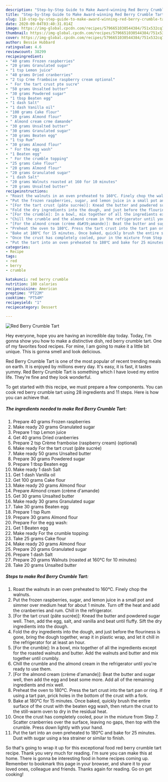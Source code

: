 ```yaml
---
description: "Step-by-Step Guide to Make Award-winning Red Berry Crumble Tart"
title: "Step-by-Step Guide to Make Award-winning Red Berry Crumble Tart"
slug: 118-step-by-step-guide-to-make-award-winning-red-berry-crumble-tart
date: 2020-09-04T03:40:31.014Z
image: https://img-global.cpcdn.com/recipes/5796651030544384/751x532cq70/red-berry-crumble-tart-recipe-main-photo.jpg
thumbnail: https://img-global.cpcdn.com/recipes/5796651030544384/751x532cq70/red-berry-crumble-tart-recipe-main-photo.jpg
cover: https://img-global.cpcdn.com/recipes/5796651030544384/751x532cq70/red-berry-crumble-tart-recipe-main-photo.jpg
author: Bessie Hubbard
ratingvalue: 4.6
reviewcount: 38299
recipeingredient:
- "40 grams Frozen raspberries"
- "20 grams Granulated sugar"
- "1 tsp Lemon juice"
- "40 grams Dried cranberries"
- "2 tsp Crme framboise raspberry cream optional"
- " For the tart crust pte sucre"
- "50 grams Unsalted butter"
- "30 grams Powdered sugar"
- "1 tbsp Beaten egg"
- "1 dash Salt"
- "1 dash Vanilla oil"
- "100 grams Cake flour"
- "20 grams Almond flour"
- " Almond cream crme damande"
- "30 grams Unsalted butter"
- "30 grams Granulated sugar"
- "30 grams Beaten egg"
- "1 tsp Rum"
- "30 grams Almond flour"
- " For the egg wash"
- "1 Beaten egg"
- " For the crumble topping"
- "25 grams Cake flour"
- "20 grams Almond flour"
- "20 grams Granulated sugar"
- "1 dash Salt"
- "20 grams Walnuts roasted at 160 for 10 minutes"
- "20 grams Unsalted butter"
recipeinstructions:
- "Roast the walnuts in an oven preheated to 160℃. Finely chop the walnuts."
- "Put the frozen raspberries, sugar, and lemon juice in a small pot and simmer over medium heat for about 1 minute. Turn off the heat and add the cranberries and rum. Chill in the refrigerator."
- "[For the tart crust (pâte sucrée)]: Knead the butter and powdered sugar well. Then, add the egg, salt, and vanilla and beat until fluffy. Sift the dry ingredients into the dough."
- "Fold the dry ingredients into the dough, and just before the flouriness is gone, bring the dough together, wrap it in plastic wrap, and let it chill in the refrigerator for at least an hour."
- "[For the crumble]: In a bowl, mix together of all the ingredients except for the roasted walnuts and butter. Add the walnuts and butter and mix together until crumbly."
- "Chill the crumble and the almond cream in the refrigerator until you&#39;re ready to use them."
- "[For the almond cream (crème d&#39;amande)]: Beat the butter and sugar well, then add the egg and beat some more. Add all of the remaining ingredients and mix well."
- "Preheat the oven to 180℃. Press the tart crust into the tart pan or ring. If using a tart pan, prick holes in the bottom of the crust with a fork."
- "Bake at 180℃ for 15 minutes. Once baked, quickly brush the entire surface of the crust with the beaten egg wash, then return the crust to the still-warm oven to dry in the residual heat."
- "Once the crust has completely cooled, pour in the mixture from Step 7. Scatter cranberries over the surface, leaving no gaps, then top with the crumble. Press down lightly with your hand."
- "Put the tart into an oven preheated to 180℃ and bake for 25 minutes. Dust with sugar using a tea strainer or similar to finish."
categories:
- Recipe
tags:
- red
- berry
- crumble

katakunci: red berry crumble 
nutrition: 180 calories
recipecuisine: American
preptime: "PT22M"
cooktime: "PT54M"
recipeyield: "1"
recipecategory: Dessert

---
```



![Red Berry Crumble Tart](https://img-global.cpcdn.com/recipes/5796651030544384/751x532cq70/red-berry-crumble-tart-recipe-main-photo.jpg)

Hey everyone, hope you are having an incredible day today. Today, I'm gonna show you how to make a distinctive dish, red berry crumble tart. One of my favorites food recipes. For mine, I am going to make it a little bit unique. This is gonna smell and look delicious.



Red Berry Crumble Tart is one of the most popular of recent trending meals on earth. It is enjoyed by millions every day. It's easy, it is fast, it tastes yummy. Red Berry Crumble Tart is something which I have loved my entire life. They're fine and they look wonderful.


To get started with this recipe, we must prepare a few components. You can cook red berry crumble tart using 28 ingredients and 11 steps. Here is how you can achieve that.

<!--inarticleads1-->

##### The ingredients needed to make Red Berry Crumble Tart:

1. Prepare 40 grams Frozen raspberries
1. Make ready 20 grams Granulated sugar
1. Prepare 1 tsp Lemon juice
1. Get 40 grams Dried cranberries
1. Prepare 2 tsp Crème framboise (raspberry cream) (optional)
1. Make ready  For the tart crust (pâte sucrée)
1. Make ready 50 grams Unsalted butter
1. Prepare 30 grams Powdered sugar
1. Prepare 1 tbsp Beaten egg
1. Make ready 1 dash Salt
1. Get 1 dash Vanilla oil
1. Get 100 grams Cake flour
1. Make ready 20 grams Almond flour
1. Prepare  Almond cream (crème d&#39;amande)
1. Get 30 grams Unsalted butter
1. Make ready 30 grams Granulated sugar
1. Take 30 grams Beaten egg
1. Prepare 1 tsp Rum
1. Prepare 30 grams Almond flour
1. Prepare  For the egg wash:
1. Get 1 Beaten egg
1. Make ready  For the crumble topping:
1. Take 25 grams Cake flour
1. Make ready 20 grams Almond flour
1. Prepare 20 grams Granulated sugar
1. Prepare 1 dash Salt
1. Prepare 20 grams Walnuts (roasted at 160℃ for 10 minutes)
1. Take 20 grams Unsalted butter




<!--inarticleads2-->

##### Steps to make Red Berry Crumble Tart:

1. Roast the walnuts in an oven preheated to 160℃. Finely chop the walnuts.
1. Put the frozen raspberries, sugar, and lemon juice in a small pot and simmer over medium heat for about 1 minute. Turn off the heat and add the cranberries and rum. Chill in the refrigerator.
1. [For the tart crust (pâte sucrée)]: Knead the butter and powdered sugar well. Then, add the egg, salt, and vanilla and beat until fluffy. Sift the dry ingredients into the dough.
1. Fold the dry ingredients into the dough, and just before the flouriness is gone, bring the dough together, wrap it in plastic wrap, and let it chill in the refrigerator for at least an hour.
1. [For the crumble]: In a bowl, mix together of all the ingredients except for the roasted walnuts and butter. Add the walnuts and butter and mix together until crumbly.
1. Chill the crumble and the almond cream in the refrigerator until you&#39;re ready to use them.
1. [For the almond cream (crème d&#39;amande)]: Beat the butter and sugar well, then add the egg and beat some more. Add all of the remaining ingredients and mix well.
1. Preheat the oven to 180℃. Press the tart crust into the tart pan or ring. If using a tart pan, prick holes in the bottom of the crust with a fork.
1. Bake at 180℃ for 15 minutes. Once baked, quickly brush the entire surface of the crust with the beaten egg wash, then return the crust to the still-warm oven to dry in the residual heat.
1. Once the crust has completely cooled, pour in the mixture from Step 7. Scatter cranberries over the surface, leaving no gaps, then top with the crumble. Press down lightly with your hand.
1. Put the tart into an oven preheated to 180℃ and bake for 25 minutes. Dust with sugar using a tea strainer or similar to finish.




So that's going to wrap it up for this exceptional food red berry crumble tart recipe. Thank you very much for reading. I'm sure you can make this at home. There is gonna be interesting food in home recipes coming up. Remember to bookmark this page in your browser, and share it to your loved ones, colleague and friends. Thanks again for reading. Go on get cooking!
